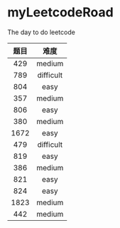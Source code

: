 # myLeetcodeRoad
The day to do leetcode

| 题目 |    难度     |
|:--:|:---------:| 
| 429 |  medium  |
| 789 | difficult |
| 804 |   easy   |
| 357 |  medium  |
| 806 |   easy   |
| 380 |  medium  |
| 1672| easy    |
|479|difficult|
|819|easy|
|386|medium|
|821|easy|
|824|easy|
|1823|medium|
|442|medium|